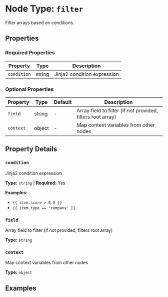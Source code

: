 # Node Type: `filter`

Filter arrays based on conditions.

## Properties

### Required Properties

| Property | Type | Description |
|----------|------|-------------|
| `condition` | string | Jinja2 condition expression |

### Optional Properties

| Property | Type | Default | Description |
|----------|------|---------|-------------|
| `field` | string | - | Array field to filter (if not provided, filters root array) |
| `context` | object | - | Map context variables from other nodes |

## Property Details

### `condition`

Jinja2 condition expression

**Type:** `string` | **Required:** Yes

**Examples:**

- `{{ item.score > 0.8 }}`
- `{{ item.type == 'company' }}`

### `field`

Array field to filter (if not provided, filters root array)

**Type:** `string`

### `context`

Map context variables from other nodes

**Type:** `object`


## Examples
